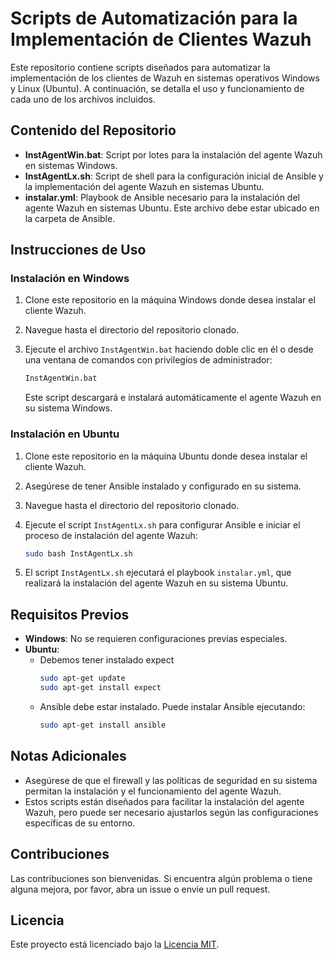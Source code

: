 # Scripts de Automatización para la Implementación de Clientes Wazuh

Este repositorio contiene scripts diseñados para automatizar la implementación de los clientes de Wazuh en sistemas operativos Windows y Linux (Ubuntu). A continuación, se detalla el uso y funcionamiento de cada uno de los archivos incluidos.

## Contenido del Repositorio

- **InstAgentWin.bat**: Script por lotes para la instalación del agente Wazuh en sistemas Windows.
- **InstAgentLx.sh**: Script de shell para la configuración inicial de Ansible y la implementación del agente Wazuh en sistemas Ubuntu.
- **instalar.yml**: Playbook de Ansible necesario para la instalación del agente Wazuh en sistemas Ubuntu. Este archivo debe estar ubicado en la carpeta de Ansible.

## Instrucciones de Uso

### Instalación en Windows

1. Clone este repositorio en la máquina Windows donde desea instalar el cliente Wazuh.
2. Navegue hasta el directorio del repositorio clonado.
3. Ejecute el archivo `InstAgentWin.bat` haciendo doble clic en él o desde una ventana de comandos con privilegios de administrador:

    ```sh
    InstAgentWin.bat
    ```

   Este script descargará e instalará automáticamente el agente Wazuh en su sistema Windows.

### Instalación en Ubuntu

1. Clone este repositorio en la máquina Ubuntu donde desea instalar el cliente Wazuh.
2. Asegúrese de tener Ansible instalado y configurado en su sistema.
3. Navegue hasta el directorio del repositorio clonado.
4. Ejecute el script `InstAgentLx.sh` para configurar Ansible e iniciar el proceso de instalación del agente Wazuh:

    ```sh
    sudo bash InstAgentLx.sh
    ```

5. El script `InstAgentLx.sh` ejecutará el playbook `instalar.yml`, que realizará la instalación del agente Wazuh en su sistema Ubuntu.

## Requisitos Previos

- **Windows**: No se requieren configuraciones previas especiales.
- **Ubuntu**:
  - Debemos tener instalado expect
       ```sh
    sudo apt-get update
    sudo apt-get install expect
    ```
  - Ansible debe estar instalado. Puede instalar Ansible ejecutando:
    ```sh
    sudo apt-get install ansible
    ```

## Notas Adicionales

- Asegúrese de que el firewall y las políticas de seguridad en su sistema permitan la instalación y el funcionamiento del agente Wazuh.
- Estos scripts están diseñados para facilitar la instalación del agente Wazuh, pero puede ser necesario ajustarlos según las configuraciones específicas de su entorno.

## Contribuciones

Las contribuciones son bienvenidas. Si encuentra algún problema o tiene alguna mejora, por favor, abra un issue o envíe un pull request.

## Licencia

Este proyecto está licenciado bajo la [Licencia MIT](LICENSE).
